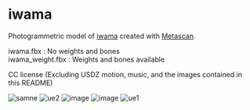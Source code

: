 # iwama
Photogrammetric model of [iwama](https://twitter.com/iwamah1) created with [Metascan](https://metascan.ai/).

iwama.fbx : No weights and bones  
iwama_weight.fbx : Weights and bones available  

CC license (Excluding USDZ motion, music, and the images contained in this README)

![samne](https://github.com/Michigari/iwama/assets/46277160/57608b01-f700-4700-9eef-b049a0b22483)
![ue2](https://github.com/Michigari/iwama/assets/46277160/ff5bfff2-90de-41e1-b076-0b2075cb0dc5)
![image](https://github.com/Michigari/iwama/assets/46277160/33ee2a00-6e87-4dcc-8d5e-5808e653533e)
![image](https://github.com/Michigari/iwama/assets/46277160/25069ee8-2579-4b34-9602-1ae0122e37af)
![ue1](https://github.com/Michigari/iwama/assets/46277160/0aedf2c3-8b83-422f-978f-5910f372bff9)
